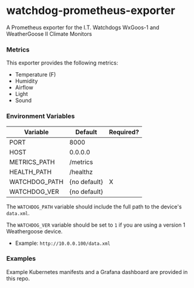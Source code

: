 # watchdog-prometheus-exporter

A Prometheus exporter for the I.T. Watchdogs WxGoos-1 and WeatherGoose II Climate Monitors

### Metrics

This exporter provides the following metrics:

- Temperature (F)
- Humidity
- Airflow
- Light
- Sound

### Environment Variables

| Variable      | Default      | Required? |
|---------------|--------------|-----------|
| PORT          | 8000         |           |
| HOST          | 0.0.0.0      |           |
| METRICS_PATH  | /metrics     |           |
| HEALTH_PATH   | /healthz     |           |
| WATCHDOG_PATH | {no default} | X         |
| WATCHDOG_VER  | {no default} |           |

The `WATCHDOG_PATH` variable should include the full path to the device's `data.xml`.

The `WATCHDOG_VER` variable should be set to `1` if you are using a version 1 Weathergoose device.

- Example: `http://10.0.0.100/data.xml`

### Examples

Example Kubernetes manifests and a Grafana dashboard are provided in this repo.
